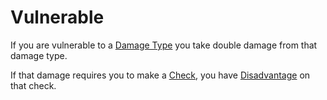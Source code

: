 # Vulnerable
If you are vulnerable to a [Damage Type](../Damage%20Types/!Damage%20Types.md) you take double damage from that damage type. 

If that damage requires you to make a [Check](../Game%20Procedures/Check.md), you have [Disadvantage](../Game%20Procedures/Dice%20Rolls/Disadvantage.md) on that check.